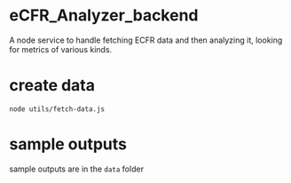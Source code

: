 # eCFR_Analyzer_backend
A node service to handle fetching ECFR data and then analyzing it, looking for metrics of various kinds.

# create data
`node utils/fetch-data.js`

# sample outputs
sample outputs are in the `data` folder